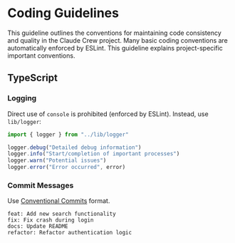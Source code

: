 # Coding Guidelines

This guideline outlines the conventions for maintaining code consistency and quality in the Claude Crew project.
Many basic coding conventions are automatically enforced by ESLint. This guideline explains project-specific important conventions.

## TypeScript

### Logging

Direct use of `console` is prohibited (enforced by ESLint). Instead, use `lib/logger`:

```typescript
import { logger } from "../lib/logger"

logger.debug("Detailed debug information")
logger.info("Start/completion of important processes")
logger.warn("Potential issues")
logger.error("Error occurred", error)
```

### Commit Messages

Use [Conventional Commits](https://www.conventionalcommits.org/) format.

```
feat: Add new search functionality
fix: Fix crash during login
docs: Update README
refactor: Refactor authentication logic
```
